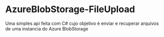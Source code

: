 # AzureBlobStorage-FileUpload
Uma simples api feita com C# cujo objetivo é enviar e recuperar arquivos de uma instancia do Azure BlobStorage 
